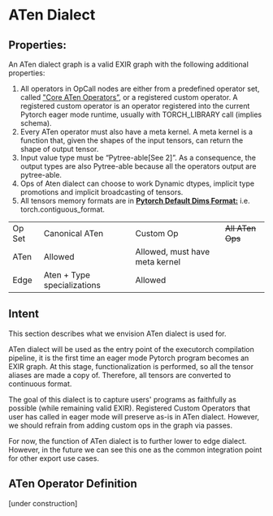 # ATen Dialect


## Properties:

An ATen dialect graph is a valid EXIR graph with the following additional properties:


1. All operators in OpCall nodes are either from a predefined operator set,
  called ["Core ATen Operators”](https://pytorch.org/docs/stable/ir.html), or a
  registered custom operator. A registered custom operator is an operator
  registered into the current Pytorch eager mode runtime, usually with
  TORCH_LIBRARY call (implies schema).
2. Every ATen operator must also have a  meta kernel. A meta kernel is a
  function that, given the shapes of the input tensors, can return the shape of
  output tensor.
3. Input value type must be “Pytree-able[See 2]”. As a consequence, the output
  types are also Pytree-able because all the operators output are pytree-able.
4. Ops of Aten dialect can choose to work Dynamic dtypes, implicit type
  promotions and implicit broadcasting of tensors.
5. All tensors memory formats are in [**Pytorch Default Dims Format:**](./00_exir.md#memory-formats)
  i.e. torch.contiguous_format.

<table>
  <tr>
   <td>
Op Set
   </td>
   <td>Canonical ATen
   </td>
   <td>Custom Op
   </td>
   <td><del>All ATen Ops</del>
   </td>
  </tr>
  <tr>
   <td>ATen
   </td>
   <td>Allowed
   </td>
   <td>Allowed, must have meta kernel
   </td>
   <td>
   </td>
  </tr>
  <tr>
   <td>Edge
   </td>
   <td>Aten + Type specializations
   </td>
   <td>Allowed
   </td>
   <td>
   </td>
  </tr>
</table>



## Intent

This section describes what we envision ATen dialect is used for.

ATen dialect will be used as the entry point of the executorch compilation
pipeline, it is the first time an eager mode Pytorch program becomes an EXIR
graph. At this stage, functionalization is performed, so all the tensor aliases
are made a copy of. Therefore, all tensors are converted to continuous format.

The goal of this dialect is to capture users' programs as faithfully as possible
(while remaining valid EXIR). Registered Custom Operators that user has called
in eager mode will preserve as-is in ATen dialect. However, we should refrain
from adding custom ops in the graph via passes.

For now, the function of ATen dialect is to further lower to edge dialect.
However, in the future we can see this one as the common integration point for
other export use cases.

## ATen Operator Definition

[under construction]
